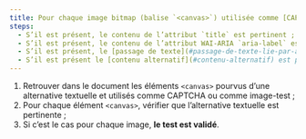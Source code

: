 ```yaml
---
title: Pour chaque image bitmap (balise `<canvas>`) utilisée comme [CAPTCHA](#captcha) ou comme [image-test](#image-test), ayant une [alternative textuelle](#alternative-textuelle-image) ou un [contenu alternatif](#contenu-alternatif), cette alternative est-elle pertinente ?
steps:
  - S’il est présent, le contenu de l’attribut `title` est pertinent ;
  - S’il est présent, le contenu de l’attribut WAI-ARIA `aria-label` est pertinent ;
  - S’il est présent, le [passage de texte](#passage-de-texte-lie-par-aria-labelledby-ou-aria-describedby) associé via l’attribut WAI-ARIA `aria-labelledby` est pertinent ;
  - S’il est présent le [contenu alternatif](#contenu-alternatif) est pertinent.
---
```


1. Retrouver dans le document les éléments `<canvas>` pourvus d’une alternative textuelle et utilisés comme CAPTCHA ou comme image-test ;
2. Pour chaque élément `<canvas>`, vérifier que l’alternative textuelle est pertinente ;
3. Si c’est le cas pour chaque image, **le test est validé**.
